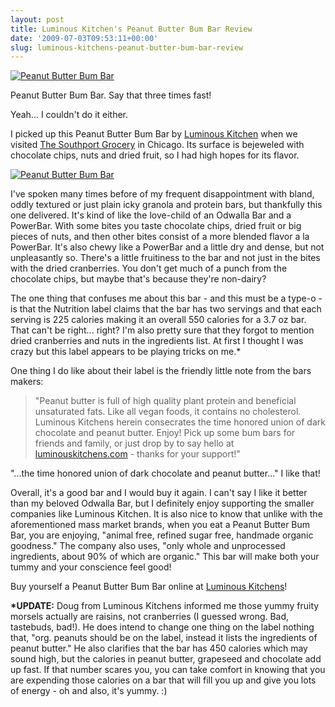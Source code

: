 ```yaml
---
layout: post
title: Luminous Kitchen's Peanut Butter Bum Bar Review
date: '2009-07-03T09:53:11+00:00'
slug: luminous-kitchens-peanut-butter-bum-bar-review
---
```

<a href="http://www.flickr.com/photos/kstar810/3576497038/"><img src="http://farm4.static.flickr.com/3398/3576497038_902dc3deab.jpg?v=0" alt="Peanut Butter Bum Bar" /></a>

Peanut Butter Bum Bar. Say that three times fast!

Yeah... I couldn't do it either.

I picked up this Peanut Butter Bum Bar by <a href="http://www.luminouskitchens.com/lkproducts.html">Luminous Kitchen</a> when we visited <a href="http://www.southportgrocery.com/">The Southport Grocery</a> in Chicago. Its surface is bejeweled with chocolate chips, nuts and dried fruit, so I had high hopes for its flavor.

<a href="http://www.flickr.com/photos/kstar810/3576496580/in/set-72157603817944040/"><img src="http://farm3.static.flickr.com/2450/3576496580_7eb39484e5.jpg?v=0" alt="Peanut Butter Bum Bar" /></a>

I've spoken many times before of my frequent disappointment with bland, oddly textured or just plain icky granola and protein bars, but thankfully this one delivered. It's kind of like the love-child of an Odwalla Bar and a PowerBar. With some bites you taste chocolate chips, dried fruit or big pieces of nuts, and then other bites consist of a more blended flavor a la PowerBar. It's also chewy like a PowerBar and a little dry and dense, but not unpleasantly so. There's a little fruitiness to the bar and not just in the bites with the dried cranberries. You don't get much of a punch from the chocolate chips, but maybe that's because they're non-dairy?

The one thing that confuses me about this bar - and this must be a type-o - is that the Nutrition label claims that the bar has two servings and that each serving is 225 calories making it an overall 550 calories for a 3.7 oz bar. That can't be right... right? I'm also pretty sure that they forgot to mention dried cranberries and nuts in the ingredients list. At first I thought I was crazy but this label appears to be playing tricks on me.*

One thing I do like about their label is the friendly little note from the bars makers: 


<blockquote>"Peanut butter is full of high quality plant protein and beneficial unsaturated fats. Like all vegan foods, it contains no cholesterol. Luminous Kitchens herein consecrates the time honored union of dark chocolate and peanut butter. Enjoy! Pick up some bum bars for friends and family, or just drop by to say hello at <a href="http://www.luminouskitchens.com/">luminouskitchens.com</a> - thanks for your support!"</blockquote>



"...the time honored union of dark chocolate and peanut butter..." I like that!

Overall, it's a good bar and I would buy it again. I can't say I like it better than my beloved Odwalla Bar, but I definitely enjoy supporting the smaller companies like Luminous Kitchen. It is also nice to know that unlike with the aforementioned mass market brands, when you eat a Peanut Butter Bum Bar, you are enjoying, "animal free, refined sugar free, handmade organic goodness." The company also uses, "only whole and unprocessed ingredients, about 90% of which are organic." This bar will make both your tummy and your conscience feel good!

Buy yourself a Peanut Butter Bum Bar online at <a href="http://www.luminouskitchens.com/lkstore.html">Luminous Kitchens</a>! 

<strong>*UPDATE:</strong> Doug from Luminous Kitchens informed me those yummy fruity morsels actually are raisins, not cranberries (I guessed wrong. Bad, tastebuds, bad!). He does intend to change one thing on the label nothing that, "org. peanuts should be on the label, instead it lists the ingredients of peanut butter." He also clarifies that the bar has 450 calories which may sound high, but the calories in peanut butter, grapeseed and chocolate add up fast. If that number scares you, you can take comfort in knowing that you are expending those calories on a bar that will fill you up and give you lots of energy - oh and also, it's yummy. :)
